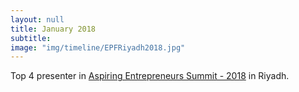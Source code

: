 ```yaml
---
layout: null
title: January 2018
subtitle:
image: "img/timeline/EPFRiyadh2018.jpg"
---
```

Top 4 presenter in [Aspiring Entrepreneurs Summit - 2018](http://apfsaudi.com/) in Riyadh.
